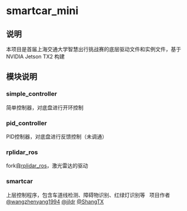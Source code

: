 # smartcar_mini
## 说明
本项目是首届上海交通大学智慧出行挑战赛的底层驱动文件和实例文件，基于NVIDIA Jetson TX2 构建
## 模块说明
### simple_controller
简单控制器，对底盘进行开环控制
### pid_controller
PID控制器，对底盘进行反馈控制（未调通）
### rplidar_ros
fork自[rplidar_ros](https://github.com/Slamtec/rplidar_ros)，激光雷达的驱动
### smartcar
上层控制程序，包含车道线检测、障碍物识别、红绿灯识别等
&nbsp;
项目作者 [@wangzhenyang1994](https://github.com/wangzhenyang1994) [@jjldr](https://github.com/jjldr) 
[@ShangTX
](https://github.com/ShangTX)  